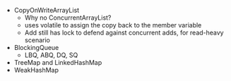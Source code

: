 * CopyOnWriteArrayList
   * Why no ConcurrentArrayList?
   * uses volatile to assign the copy back to the member variable
   * Add still has lock to defend against concurrent adds, for read-heavy scenario
* BlockingQueue
  * LBQ, ABQ, DQ, SQ
* TreeMap and LinkedHashMap
* WeakHashMap
